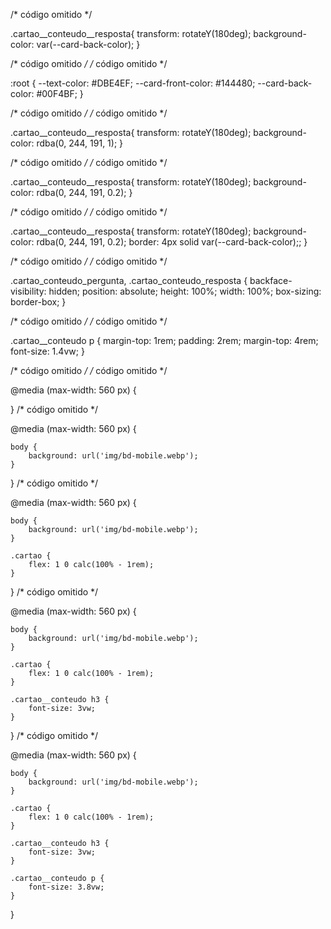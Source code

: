 /* código omitido */

.cartao__conteudo__resposta{
    transform: rotateY(180deg);
    background-color: var(--card-back-color);
}

/* código omitido */
/* código omitido */

:root {
--text-color: #DBE4EF;
--card-front-color: #144480;
--card-back-color: #00F4BF;
}

/* código omitido */
/* código omitido */

.cartao__conteudo__resposta{
    transform: rotateY(180deg);
    background-color: rdba(0, 244, 191, 1);
}

/* código omitido */
/* código omitido */

.cartao__conteudo__resposta{
    transform: rotateY(180deg);
    background-color: rdba(0, 244, 191, 0.2);
}

/* código omitido */
/* código omitido */

.cartao__conteudo__resposta{
    transform: rotateY(180deg);
    background-color: rdba(0, 244, 191, 0.2);
    border: 4px solid var(--card-back-color);;
}

/* código omitido */
/* código omitido */

.cartao_conteudo_pergunta,
.cartao_conteudo_resposta {
    backface-visibility: hidden;
    position: absolute;
    height: 100%;
    width: 100%;
    box-sizing: border-box;
}

/* código omitido */
/* código omitido */

.cartao__conteudo p {
    margin-top: 1rem;
    padding: 2rem;
    margin-top: 4rem;
    font-size: 1.4vw;
}

/* código omitido */
/* código omitido */

@media (max-width: 560 px) {

}
/* código omitido */

@media (max-width: 560 px) {

    body {
        background: url('img/bd-mobile.webp');
    }

}
/* código omitido */

@media (max-width: 560 px) {

    body {
        background: url('img/bd-mobile.webp');
    }
    
    .cartao {
        flex: 1 0 calc(100% - 1rem);
    }

}
/* código omitido */

@media (max-width: 560 px) {

    body {
        background: url('img/bd-mobile.webp');
    }
    
    .cartao {
        flex: 1 0 calc(100% - 1rem);
    }
    
    .cartao__conteudo h3 {
        font-size: 3vw;
    }
}
/* código omitido */

@media (max-width: 560 px) {

    body {
        background: url('img/bd-mobile.webp');
    }
    
    .cartao {
        flex: 1 0 calc(100% - 1rem);
    }
    
    .cartao__conteudo h3 {
        font-size: 3vw;
    }
    
    .cartao__conteudo p {
        font-size: 3.8vw;
    }
}
